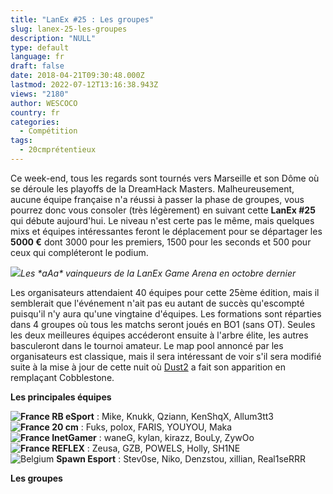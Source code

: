 ```yaml
---
title: "LanEx #25 : Les groupes"
slug: lanex-25-les-groupes
description: "NULL"
type: default
language: fr
draft: false
date: 2018-04-21T09:30:48.000Z
lastmod: 2022-07-12T13:16:38.943Z
views: "2180"
author: WESCOCO
country: fr
categories:
  - Compétition
tags:
  - 20cmprétentieux
---
```

Ce week-end, tous les regards sont tournés vers Marseille et son Dôme où se déroule les playoffs de la DreamHack Masters. Malheureusement, aucune équipe française n'a réussi à passer la phase de groupes, vous pourrez donc vous consoler (très légèrement) en suivant cette **LanEx #25** qui débute aujourd'hui. Le niveau n'est certe pas le même, mais quelques mixs et équipes intéressantes feront le déplacement pour se départager les **5000 €** dont 3000 pour les premiers, 1500 pour les seconds et 500 pour ceux qui compléteront le podium. 

![](/images/articles/5adaf33a032c5/images/6RyhlV7pRItKxEIHgm47OfDRprFPycp1atyCqV15.jpeg)_Les \*aAa\* vainqueurs de la LanEx Game Arena en octobre dernier_

Les organisateurs attendaient 40 équipes pour cette 25ème édition, mais il semblerait que l'événement n'ait pas eu autant de succès qu'escompté puisqu'il n'y aura qu'une vingtaine d'équipes. Les formations sont réparties dans 4 groupes où tous les matchs seront joués en BO1 (sans OT). Seules les deux meilleures équipes accéderont ensuite à l'arbre élite, les autres basculeront dans le tournoi amateur. Le map pool annoncé par les organisateurs est classique, mais il sera intéressant de voir s'il sera modifié suite à la mise à jour de cette nuit où [Dust2](https://flickshot.fr/fr/dust2-remplace-cobblestone-dans-le-mappool/&5ada88692990b) a fait son apparition en remplaçant Cobblestone.

**Les principales équipes**

**![France](/images/countries/fr.svg)⁠ RB eSport** : Mike, Knukk, Qziann, KenShqX, Allum3tt3  
**![France](/images/countries/fr.svg)⁠ 20 cm** : Fuks, polox, FARIS, YOUYOU, Maka  
**![France](/images/countries/fr.svg)⁠ InetGamer** : waneG, kylan, kirazz, BouLy, ZywOo  
**![France](/images/countries/fr.svg)⁠ REFLEX** : Zeusa, GZB, POWELS, Holly, SH1NE  
![Belgium](/images/countries/be.svg)⁠ **Spawn Esport** : Stev0se, Niko, Denzstou, xillian, Real1seRRR

**Les groupes**

